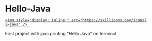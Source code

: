 <p align="center">
  <h1 style="display: inline;">Hello-Java</h1> 
  <a href="https://skillicons.dev">
    
    <img style="display: inline;" src="https://skillicons.dev/icons?i=java" /> 
  </a>
</p>


First project with java printing "Hello Java" on terminal
